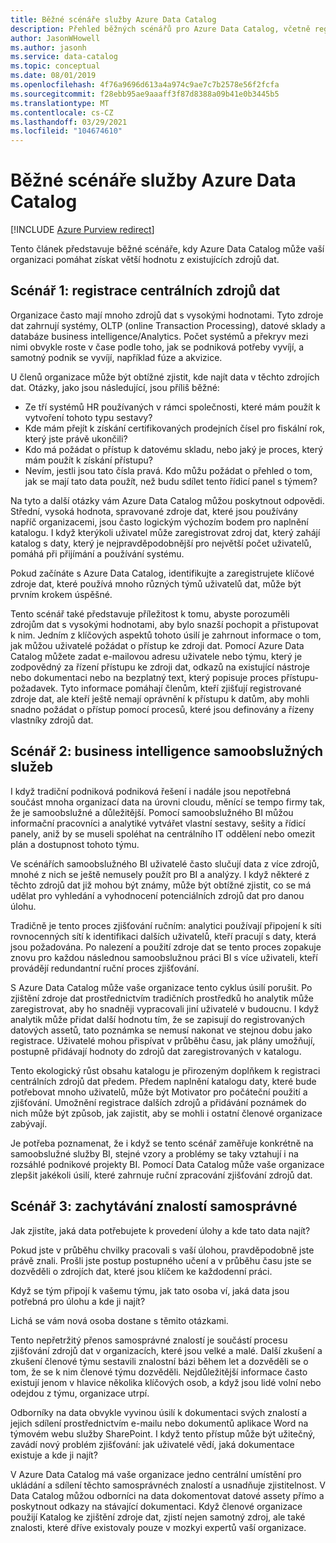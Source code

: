 ```yaml
---
title: Běžné scénáře služby Azure Data Catalog
description: Přehled běžných scénářů pro Azure Data Catalog, včetně registrace a zjišťování zdrojů dat s vysokými hodnotami, povolení samoobslužného business intelligence a zachytávání stávajících znalostí o zdrojích a procesech dat.
author: JasonWHowell
ms.author: jasonh
ms.service: data-catalog
ms.topic: conceptual
ms.date: 08/01/2019
ms.openlocfilehash: 4f76a9696d613a4a974c9ae7c7b2578e56f2fcfa
ms.sourcegitcommit: f28ebb95ae9aaaff3f87d8388a09b41e0b3445b5
ms.translationtype: MT
ms.contentlocale: cs-CZ
ms.lasthandoff: 03/29/2021
ms.locfileid: "104674610"
---
```

# <a name="azure-data-catalog-common-scenarios"></a>Běžné scénáře služby Azure Data Catalog

[!INCLUDE [Azure Purview redirect](../../includes/data-catalog-use-purview.md)]

Tento článek představuje běžné scénáře, kdy Azure Data Catalog může vaší organizaci pomáhat získat větší hodnotu z existujících zdrojů dat.

## <a name="scenario-1-registration-of-central-data-sources"></a>Scénář 1: registrace centrálních zdrojů dat
Organizace často mají mnoho zdrojů dat s vysokými hodnotami. Tyto zdroje dat zahrnují systémy, OLTP (online Transaction Processing), datové sklady a databáze business intelligence/Analytics. Počet systémů a překryv mezi nimi obvykle roste v čase podle toho, jak se podniková potřeby vyvíjí, a samotný podnik se vyvíjí, například fúze a akvizice.

U členů organizace může být obtížné zjistit, kde najít data v těchto zdrojích dat. Otázky, jako jsou následující, jsou příliš běžné:

* Ze tří systémů HR používaných v rámci společnosti, které mám použít k vytvoření tohoto typu sestavy?
* Kde mám přejít k získání certifikovaných prodejních čísel pro fiskální rok, který jste právě ukončili?
* Kdo má požádat o přístup k datovému skladu, nebo jaký je proces, který mám použít k získání přístupu?
* Nevím, jestli jsou tato čísla pravá. Kdo můžu požádat o přehled o tom, jak se mají tato data použít, než budu sdílet tento řídicí panel s týmem?

Na tyto a další otázky vám Azure Data Catalog můžou poskytnout odpovědi. Střední, vysoká hodnota, spravované zdroje dat, které jsou používány napříč organizacemi, jsou často logickým výchozím bodem pro naplnění katalogu. I když kterýkoli uživatel může zaregistrovat zdroj dat, který zahájí katalog s daty, který je nejpravděpodobnější pro největší počet uživatelů, pomáhá při přijímání a používání systému. 

Pokud začínáte s Azure Data Catalog, identifikujte a zaregistrujete klíčové zdroje dat, které používá mnoho různých týmů uživatelů dat, může být prvním krokem úspěšné.

Tento scénář také představuje příležitost k tomu, abyste porozuměli zdrojům dat s vysokými hodnotami, aby bylo snazší pochopit a přistupovat k nim. Jedním z klíčových aspektů tohoto úsilí je zahrnout informace o tom, jak můžou uživatelé požádat o přístup ke zdroji dat. Pomocí Azure Data Catalog můžete zadat e-mailovou adresu uživatele nebo týmu, který je zodpovědný za řízení přístupu ke zdroji dat, odkazů na existující nástroje nebo dokumentaci nebo na bezplatný text, který popisuje proces přístupu-požadavek. Tyto informace pomáhají členům, kteří zjišťují registrované zdroje dat, ale kteří ještě nemají oprávnění k přístupu k datům, aby mohli snadno požádat o přístup pomocí procesů, které jsou definovány a řízeny vlastníky zdrojů dat.

## <a name="scenario-2-self-service-business-intelligence"></a>Scénář 2: business intelligence samoobslužných služeb
I když tradiční podniková podniková řešení i nadále jsou nepotřebná součást mnoha organizací data na úrovni cloudu, měnící se tempo firmy tak, že je samoobslužné a důležitější. Pomocí samoobslužného BI můžou informační pracovníci a analytiké vytvářet vlastní sestavy, sešity a řídicí panely, aniž by se museli spoléhat na centrálního IT oddělení nebo omezit plán a dostupnost tohoto týmu.

Ve scénářích samoobslužného BI uživatelé často slučují data z více zdrojů, mnohé z nich se ještě nemusely použít pro BI a analýzy. I když některé z těchto zdrojů dat již mohou být známy, může být obtížné zjistit, co se má udělat pro vyhledání a vyhodnocení potenciálních zdrojů dat pro danou úlohu.

Tradičně je tento proces zjišťování ručním: analytici používají připojení k síti rovnocenných sítí k identifikaci dalších uživatelů, kteří pracují s daty, která jsou požadována. Po nalezení a použití zdroje dat se tento proces zopakuje znovu pro každou následnou samoobslužnou práci BI s více uživateli, kteří provádějí redundantní ruční proces zjišťování.

S Azure Data Catalog může vaše organizace tento cyklus úsilí porušit. Po zjištění zdroje dat prostřednictvím tradičních prostředků ho analytik může zaregistrovat, aby ho snadněji vypracovali jiní uživatelé v budoucnu. I když analytik může přidat další hodnotu tím, že se zapisují do registrovaných datových assetů, tato poznámka se nemusí nakonat ve stejnou dobu jako registrace. Uživatelé mohou přispívat v průběhu času, jak plány umožňují, postupně přidávají hodnoty do zdrojů dat zaregistrovaných v katalogu.

Tento ekologický růst obsahu katalogu je přirozeným doplňkem k registraci centrálních zdrojů dat předem. Předem naplnění katalogu daty, které bude potřebovat mnoho uživatelů, může být Motivator pro počáteční použití a zjišťování. Umožnění registrace dalších zdrojů a přidávání poznámek do nich může být způsob, jak zajistit, aby se mohli i ostatní členové organizace zabývají.

Je potřeba poznamenat, že i když se tento scénář zaměřuje konkrétně na samoobslužné služby BI, stejné vzory a problémy se taky vztahují i na rozsáhlé podnikové projekty BI. Pomocí Data Catalog může vaše organizace zlepšit jakékoli úsilí, které zahrnuje ruční zpracování zjišťování zdrojů dat.

## <a name="scenario-3-capturing-tribal-knowledge"></a>Scénář 3: zachytávání znalostí samosprávné
Jak zjistíte, jaká data potřebujete k provedení úlohy a kde tato data najít?

Pokud jste v průběhu chvilky pracovali s vaší úlohou, pravděpodobně jste právě znali. Prošli jste postup postupného učení a v průběhu času jste se dozvěděli o zdrojích dat, které jsou klíčem ke každodenní práci.

Když se tým připojí k vašemu týmu, jak tato osoba ví, jaká data jsou potřebná pro úlohu a kde ji najít?

Lichá se vám nová osoba dostane s těmito otázkami.

Tento nepřetržitý přenos samosprávné znalostí je součástí procesu zjišťování zdrojů dat v organizacích, které jsou velké a malé. Další zkušení a zkušení členové týmu sestavili znalostní bázi během let a dozvěděli se o tom, že se k nim členové týmu dozvěděli. Nejdůležitější informace často existují jenom v hlavice několika klíčových osob, a když jsou lidé volní nebo odejdou z týmu, organizace utrpí.

Odborníky na data obvykle vyvinou úsilí k dokumentaci svých znalostí a jejich sdílení prostřednictvím e-mailu nebo dokumentů aplikace Word na týmovém webu služby SharePoint. I když tento přístup může být užitečný, zavádí nový problém zjišťování: jak uživatelé vědí, jaká dokumentace existuje a kde ji najít?

V Azure Data Catalog má vaše organizace jedno centrální umístění pro ukládání a sdílení těchto samosprávnéch znalostí a usnadňuje zjistitelnost. V Data Catalog můžou odborníci na data dokomentovat datové assety přímo a poskytnout odkazy na stávající dokumentaci. Když členové organizace použijí Katalog ke zjištění zdroje dat, zjistí nejen samotný zdroj, ale také znalosti, které dříve existovaly pouze v mozkyi expertů vaší organizace.
